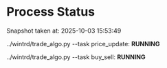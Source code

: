# Process Status

Snapshot taken at: 2025-10-03 15:53:49

../wintrd/trade_algo.py --task price_update: **RUNNING**

../wintrd/trade_algo.py --task buy_sell: **RUNNING**

